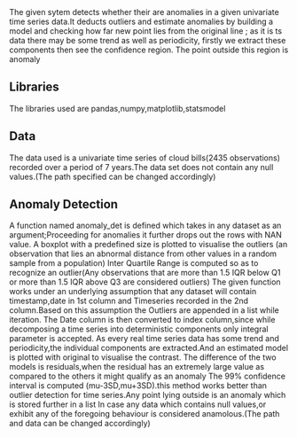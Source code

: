 <snippet>
  <content><![CDATA[
# ${1:Anomaly Detection}

The given sytem detects whether their are anomalies in a given univariate time series data.It deducts outliers and estimate anomalies by building a model and checking how far
new point lies from the original line ; as it is ts data there may be some trend as well as periodicity, firstly we extract these components then see the confidence region.
The point outside this region is anomaly

## Libraries

The libraries  used are pandas,numpy,matplotlib,statsmodel

## Data
 The data used is a univariate time series of cloud bills(2435 observations) recorded over a period of 7 years.The data set does not contain any null values.(The path specified can be changed accordingly)

## Anomaly Detection

A function named anomaly_det is defined which takes in any  dataset as an argument;Proceeding for anomalies it further drops out the rows with NAN value.
A boxplot with a predefined size is plotted to visualise the outliers (an observation that lies an abnormal distance from other values in a random sample from a population)
Inter  Quartile Range is computed so as to recognize an outlier(Any observations that are more than 1.5 IQR below Q1 or more than 1.5 IQR above Q3 are considered outliers)
The given function works under an underlying assumption that any dataset will contain timestamp,date in 1st column and Timeseries recorded in the 2nd column.Based on this assumption the Outliers are appended in a list while iteration.
The Date column is then converted to index column,since while decomposing a time series into deterministic components only integral parameter is accepted.
As every real time series data has some trend and periodicity,the individual components are extracted.And an estimated model is plotted with original to visualise the contrast.
The difference of the two models is residuals,when the residual has an extremely large value as compared to the others it might qualify as an anomaly
The 99% confidence interval is computed (mu-3SD,mu+3SD).this method works better than outlier detection for time series.Any point lying outside
 is an anomaly which is stored further in a list
In case any data which contains null values,or exhibit any of the foregoing behaviour is considered anamolous.(The path and data can be changed accordingly)
